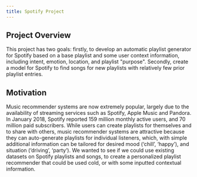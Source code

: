 ```yaml
---
title: Spotify Project
---
```


## Project Overview

This project has two goals: firstly, to develop an automatic playlist generator for Spotify based on a base playlist and some user context information, including intent, emotion, location, and playlist "purpose". Secondly, create a model for Spotify to find songs for new playlists with relatively few prior playlist entries.

## Motivation

Music recommender systems are now extremely popular, largely due to the availability of streaming services such as Spotify, Apple Music and Pandora. In January 2018, Spotify reported 159 million monthly active users, and 70 million paid subscribers.  While users can create playlists for themselves and to share with others, music recommender systems are attractive because they can auto-generate playlists for individual listeners, which, with simple additional information can be tailored for desired mood (‘chill’, ‘happy’), and situation (‘driving’, ‘party’).  We wanted to see if we could use existing datasets on Spotify playlists and songs, to create a personalized playlist recommender that could be used cold, or with some inputted contextual information. 